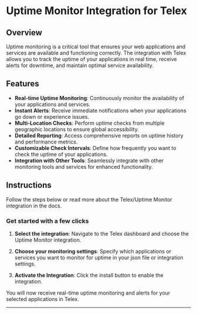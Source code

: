 # Uptime Monitor Integration for Telex

## Overview

Uptime monitoring is a critical tool that ensures your web applications and services are available and functioning correctly. The integration with Telex allows you to track the uptime of your applications in real time, receive alerts for downtime, and maintain optimal service availability.

## Features
- **Real-time Uptime Monitoring**: Continuously monitor the availability of your applications and services.
- **Instant Alerts**: Receive immediate notifications when your applications go down or experience issues.
- **Multi-Location Checks**: Perform uptime checks from multiple geographic locations to ensure global accessibility.
- **Detailed Reporting**: Access comprehensive reports on uptime history and performance metrics.
- **Customizable Check Intervals**: Define how frequently you want to check the uptime of your applications.
- **Integration with Other Tools**: Seamlessly integrate with other monitoring tools and services for enhanced functionality.

## Instructions

Follow the steps below or read more about the Telex/Uptime Monitor integration in the docs.

### Get started with a few clicks
1. **Select the integration**: Navigate to the Telex dashboard and choose the Uptime Monitor integration.
2. **Choose your monitoring settings**: Specify which applications or services you want to monitor for uptime in your json file or integration settings.
   
3. **Activate the Integration**: Click the install button to enable the integration.

You will now receive real-time uptime monitoring and alerts for your selected applications in Telex.

--- 
